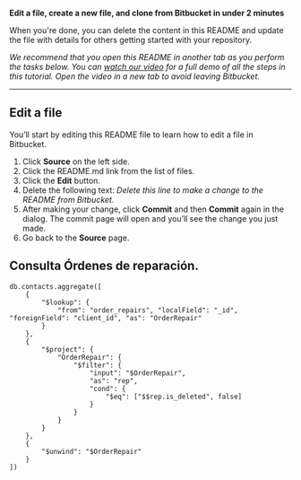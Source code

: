 **Edit a file, create a new file, and clone from Bitbucket in under 2 minutes**

When you're done, you can delete the content in this README and update the file with details for others getting started with your repository.

*We recommend that you open this README in another tab as you perform the tasks below. You can [watch our video](https://youtu.be/0ocf7u76WSo) for a full demo of all the steps in this tutorial. Open the video in a new tab to avoid leaving Bitbucket.*

---

## Edit a file

You’ll start by editing this README file to learn how to edit a file in Bitbucket.

1. Click **Source** on the left side.
2. Click the README.md link from the list of files.
3. Click the **Edit** button.
4. Delete the following text: *Delete this line to make a change to the README from Bitbucket.*
5. After making your change, click **Commit** and then **Commit** again in the dialog. The commit page will open and you’ll see the change you just made.
6. Go back to the **Source** page.

## Consulta Órdenes de reparación.
```
db.contacts.aggregate([
    {
        "$lookup": {
            "from": "order_repairs", "localField": "_id", "foreignField": "client_id", "as": "OrderRepair"
        }
    },
    {
        "$project": {
            "OrderRepair": {
                "$filter": {
                    "input": "$OrderRepair",
                    "as": "rep",
                    "cond": {
                        "$eq": ["$$rep.is_deleted", false]
                    }
                }
            }
        }
    },
    {
        "$unwind": "$OrderRepair"
    }
])
```